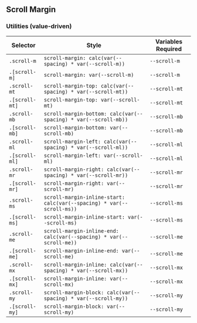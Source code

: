 ## Scroll Margin

### Utilities (value-driven)

| Selector       | Style                                                                 | Variables Required |
| -------------- | --------------------------------------------------------------------- | ------------------ |
| `.scroll-m`    | `scroll-margin: calc(var(--spacing) * var(--scroll-m))`               | `--scroll-m`       |
| `.[scroll-m]`  | `scroll-margin: var(--scroll-m)`                                      | `--scroll-m`       |
| `.scroll-mt`   | `scroll-margin-top: calc(var(--spacing) * var(--scroll-mt))`          | `--scroll-mt`      |
| `.[scroll-mt]` | `scroll-margin-top: var(--scroll-mt)`                                 | `--scroll-mt`      |
| `.scroll-mb`   | `scroll-margin-bottom: calc(var(--spacing) * var(--scroll-mb))`       | `--scroll-mb`      |
| `.[scroll-mb]` | `scroll-margin-bottom: var(--scroll-mb)`                              | `--scroll-mb`      |
| `.scroll-ml`   | `scroll-margin-left: calc(var(--spacing) * var(--scroll-ml))`         | `--scroll-ml`      |
| `.[scroll-ml]` | `scroll-margin-left: var(--scroll-ml)`                                | `--scroll-ml`      |
| `.scroll-mr`   | `scroll-margin-right: calc(var(--spacing) * var(--scroll-mr))`        | `--scroll-mr`      |
| `.[scroll-mr]` | `scroll-margin-right: var(--scroll-mr)`                               | `--scroll-mr`      |
| `.scroll-ms`   | `scroll-margin-inline-start: calc(var(--spacing) * var(--scroll-ms))` | `--scroll-ms`      |
| `.[scroll-ms]` | `scroll-margin-inline-start: var(--scroll-ms)`                        | `--scroll-ms`      |
| `.scroll-me`   | `scroll-margin-inline-end: calc(var(--spacing) * var(--scroll-me))`   | `--scroll-me`      |
| `.[scroll-me]` | `scroll-margin-inline-end: var(--scroll-me)`                          | `--scroll-me`      |
| `.scroll-mx`   | `scroll-margin-inline: calc(var(--spacing) * var(--scroll-mx))`       | `--scroll-mx`      |
| `.[scroll-mx]` | `scroll-margin-inline: var(--scroll-mx)`                              | `--scroll-mx`      |
| `.scroll-my`   | `scroll-margin-block: calc(var(--spacing) * var(--scroll-my))`        | `--scroll-my`      |
| `.[scroll-my]` | `scroll-margin-block: var(--scroll-my)`                               | `--scroll-my`      |

